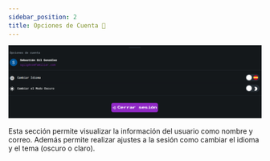```yaml
---
sidebar_position: 2
title: Opciones de Cuenta 👤
---
```


![image](./img/user.png)

Esta sección permite visualizar la información del usuario como nombre y correo. Además permite realizar ajustes a la sesión como cambiar el idioma y el tema (oscuro o claro). 
